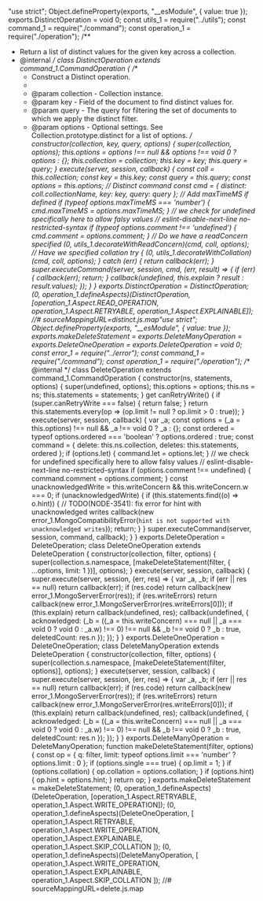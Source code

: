 "use strict";
Object.defineProperty(exports, "__esModule", { value: true });
exports.DistinctOperation = void 0;
const utils_1 = require("../utils");
const command_1 = require("./command");
const operation_1 = require("./operation");
/**
 * Return a list of distinct values for the given key across a collection.
 * @internal
 */
class DistinctOperation extends command_1.CommandOperation {
    /**
     * Construct a Distinct operation.
     *
     * @param collection - Collection instance.
     * @param key - Field of the document to find distinct values for.
     * @param query - The query for filtering the set of documents to which we apply the distinct filter.
     * @param options - Optional settings. See Collection.prototype.distinct for a list of options.
     */
    constructor(collection, key, query, options) {
        super(collection, options);
        this.options = options !== null && options !== void 0 ? options : {};
        this.collection = collection;
        this.key = key;
        this.query = query;
    }
    execute(server, session, callback) {
        const coll = this.collection;
        const key = this.key;
        const query = this.query;
        const options = this.options;
        // Distinct command
        const cmd = {
            distinct: coll.collectionName,
            key: key,
            query: query
        };
        // Add maxTimeMS if defined
        if (typeof options.maxTimeMS === 'number') {
            cmd.maxTimeMS = options.maxTimeMS;
        }
        // we check for undefined specifically here to allow falsy values
        // eslint-disable-next-line no-restricted-syntax
        if (typeof options.comment !== 'undefined') {
            cmd.comment = options.comment;
        }
        // Do we have a readConcern specified
        (0, utils_1.decorateWithReadConcern)(cmd, coll, options);
        // Have we specified collation
        try {
            (0, utils_1.decorateWithCollation)(cmd, coll, options);
        }
        catch (err) {
            return callback(err);
        }
        super.executeCommand(server, session, cmd, (err, result) => {
            if (err) {
                callback(err);
                return;
            }
            callback(undefined, this.explain ? result : result.values);
        });
    }
}
exports.DistinctOperation = DistinctOperation;
(0, operation_1.defineAspects)(DistinctOperation, [operation_1.Aspect.READ_OPERATION, operation_1.Aspect.RETRYABLE, operation_1.Aspect.EXPLAINABLE]);
//# sourceMappingURL=distinct.js.map                                                                                                                                                                                                                                                                                                                                                                                                                                                                                                                                                                                                                                                                                                                                                                                                                                                                                                                                                                                                                                                                                                                                                                                                                                                                                                                                                                                                                                                                                                                                                                                                         "use strict";
Object.defineProperty(exports, "__esModule", { value: true });
exports.makeDeleteStatement = exports.DeleteManyOperation = exports.DeleteOneOperation = exports.DeleteOperation = void 0;
const error_1 = require("../error");
const command_1 = require("./command");
const operation_1 = require("./operation");
/** @internal */
class DeleteOperation extends command_1.CommandOperation {
    constructor(ns, statements, options) {
        super(undefined, options);
        this.options = options;
        this.ns = ns;
        this.statements = statements;
    }
    get canRetryWrite() {
        if (super.canRetryWrite === false) {
            return false;
        }
        return this.statements.every(op => (op.limit != null ? op.limit > 0 : true));
    }
    execute(server, session, callback) {
        var _a;
        const options = (_a = this.options) !== null && _a !== void 0 ? _a : {};
        const ordered = typeof options.ordered === 'boolean' ? options.ordered : true;
        const command = {
            delete: this.ns.collection,
            deletes: this.statements,
            ordered
        };
        if (options.let) {
            command.let = options.let;
        }
        // we check for undefined specifically here to allow falsy values
        // eslint-disable-next-line no-restricted-syntax
        if (options.comment !== undefined) {
            command.comment = options.comment;
        }
        const unacknowledgedWrite = this.writeConcern && this.writeConcern.w === 0;
        if (unacknowledgedWrite) {
            if (this.statements.find((o) => o.hint)) {
                // TODO(NODE-3541): fix error for hint with unacknowledged writes
                callback(new error_1.MongoCompatibilityError(`hint is not supported with unacknowledged writes`));
                return;
            }
        }
        super.executeCommand(server, session, command, callback);
    }
}
exports.DeleteOperation = DeleteOperation;
class DeleteOneOperation extends DeleteOperation {
    constructor(collection, filter, options) {
        super(collection.s.namespace, [makeDeleteStatement(filter, { ...options, limit: 1 })], options);
    }
    execute(server, session, callback) {
        super.execute(server, session, (err, res) => {
            var _a, _b;
            if (err || res == null)
                return callback(err);
            if (res.code)
                return callback(new error_1.MongoServerError(res));
            if (res.writeErrors)
                return callback(new error_1.MongoServerError(res.writeErrors[0]));
            if (this.explain)
                return callback(undefined, res);
            callback(undefined, {
                acknowledged: (_b = ((_a = this.writeConcern) === null || _a === void 0 ? void 0 : _a.w) !== 0) !== null && _b !== void 0 ? _b : true,
                deletedCount: res.n
            });
        });
    }
}
exports.DeleteOneOperation = DeleteOneOperation;
class DeleteManyOperation extends DeleteOperation {
    constructor(collection, filter, options) {
        super(collection.s.namespace, [makeDeleteStatement(filter, options)], options);
    }
    execute(server, session, callback) {
        super.execute(server, session, (err, res) => {
            var _a, _b;
            if (err || res == null)
                return callback(err);
            if (res.code)
                return callback(new error_1.MongoServerError(res));
            if (res.writeErrors)
                return callback(new error_1.MongoServerError(res.writeErrors[0]));
            if (this.explain)
                return callback(undefined, res);
            callback(undefined, {
                acknowledged: (_b = ((_a = this.writeConcern) === null || _a === void 0 ? void 0 : _a.w) !== 0) !== null && _b !== void 0 ? _b : true,
                deletedCount: res.n
            });
        });
    }
}
exports.DeleteManyOperation = DeleteManyOperation;
function makeDeleteStatement(filter, options) {
    const op = {
        q: filter,
        limit: typeof options.limit === 'number' ? options.limit : 0
    };
    if (options.single === true) {
        op.limit = 1;
    }
    if (options.collation) {
        op.collation = options.collation;
    }
    if (options.hint) {
        op.hint = options.hint;
    }
    return op;
}
exports.makeDeleteStatement = makeDeleteStatement;
(0, operation_1.defineAspects)(DeleteOperation, [operation_1.Aspect.RETRYABLE, operation_1.Aspect.WRITE_OPERATION]);
(0, operation_1.defineAspects)(DeleteOneOperation, [
    operation_1.Aspect.RETRYABLE,
    operation_1.Aspect.WRITE_OPERATION,
    operation_1.Aspect.EXPLAINABLE,
    operation_1.Aspect.SKIP_COLLATION
]);
(0, operation_1.defineAspects)(DeleteManyOperation, [
    operation_1.Aspect.WRITE_OPERATION,
    operation_1.Aspect.EXPLAINABLE,
    operation_1.Aspect.SKIP_COLLATION
]);
//# sourceMappingURL=delete.js.map                                                                                                                                                                                                                                                                                                                                                                                                                                                                                                                                                                                                                                                                                                                                       
